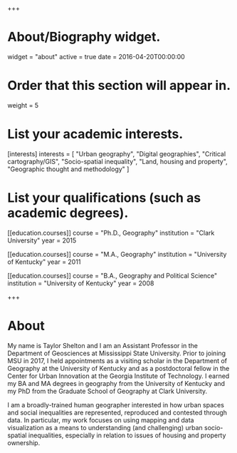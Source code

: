 +++
# About/Biography widget.
widget = "about"
active = true
date = 2016-04-20T00:00:00

# Order that this section will appear in.
weight = 5

# List your academic interests.
[interests]
  interests = [
    "Urban geography",
    "Digital geographies",
    "Critical cartography/GIS",
    "Socio-spatial inequality",
    "Land, housing and property",
    "Geographic thought and methodology"
  ]

# List your qualifications (such as academic degrees).
[[education.courses]]
  course = "Ph.D., Geography"
  institution = "Clark University"
  year = 2015

[[education.courses]]
  course = "M.A., Geography"
  institution = "University of Kentucky"
  year = 2011

[[education.courses]]
  course = "B.A., Geography and Political Science"
  institution = "University of Kentucky"
  year = 2008
 
+++

# About

My name is Taylor Shelton and I am an Assistant Professor in the Department of Geosciences at Mississippi State University. Prior to joining MSU in 2017, I held appointments as a visiting scholar in the Department of Geography at the University of Kentucky and as a postdoctoral fellow in the Center for Urban Innovation at the Georgia Institute of Technology. I earned my BA and MA degrees in geography from the University of Kentucky and my PhD from the Graduate School of Geography at Clark University.

I am a broadly-trained human geographer interested in how urban spaces and social inequalities are represented, reproduced and contested through data. In particular, my work focuses on using mapping and data visualization as a means to understanding (and challenging) urban socio-spatial inequalities, especially in relation to issues of housing and property ownership. 
